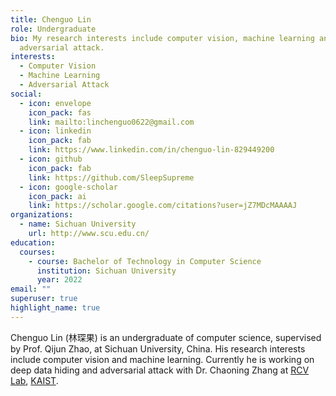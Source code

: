```yaml
---
title: Chenguo Lin
role: Undergraduate
bio: My research interests include computer vision, machine learning and
  adversarial attack.
interests:
  - Computer Vision
  - Machine Learning
  - Adversarial Attack
social:
  - icon: envelope
    icon_pack: fas
    link: mailto:linchenguo0622@gmail.com
  - icon: linkedin
    icon_pack: fab
    link: https://www.linkedin.com/in/chenguo-lin-829449200
  - icon: github
    icon_pack: fab
    link: https://github.com/SleepSupreme
  - icon: google-scholar
    icon_pack: ai
    link: https://scholar.google.com/citations?user=jZ7MDcMAAAAJ
organizations:
  - name: Sichuan University
    url: http://www.scu.edu.cn/
education:
  courses:
    - course: Bachelor of Technology in Computer Science
      institution: Sichuan University
      year: 2022
email: ""
superuser: true
highlight_name: true
---
```

Chenguo Lin (林琛果) is an undergraduate of computer science, supervised by Prof. Qijun Zhao, at Sichuan University, China. His research interests include computer vision and machine learning. Currently he is working on deep data hiding and adversarial attack with Dr. Chaoning Zhang at [RCV Lab](http://rcv.kaist.ac.kr/), [KAIST](https://www.kaist.ac.kr/en/).